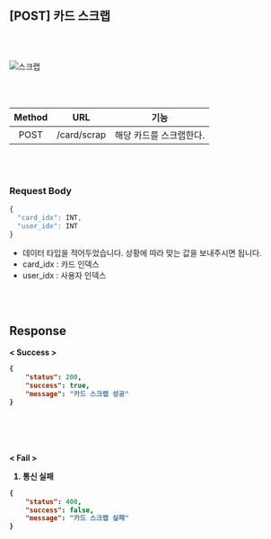## [POST] 카드 스크랩

<br>
<br>

![스크랩](https://user-images.githubusercontent.com/55133871/87726381-defb0b80-c7f9-11ea-8f4b-185994d13681.png)

<br>
<br>


| Method | URL             | 기능                |
| :------: | :-----------------------: | :------------------------------: | 
| POST   | /card/scrap | 해당 카드를 스크랩한다. |


<br>
<br>

### Request Body

```javascript
{
  "card_idx": INT,
  "user_idx": INT
}
```

* 데이터 타입을 적어두었습니다. 상황에 따라 맞는 값을 보내주시면 됩니다.
* card_idx : 카드 인덱스
* user_idx : 사용자 인덱스

<br>
<br>

## Response



<b> < Success >

```json
{
    "status": 200,
    "success": true,
    "message": "카드 스크랩 성공"
}
```

<br>
<br>
 ㅤ

<b> < Fail >


1. 통신 실패 

```json
{
    "status": 400,
    "success": false,
    "message": "카드 스크랩 실패"
}
```

